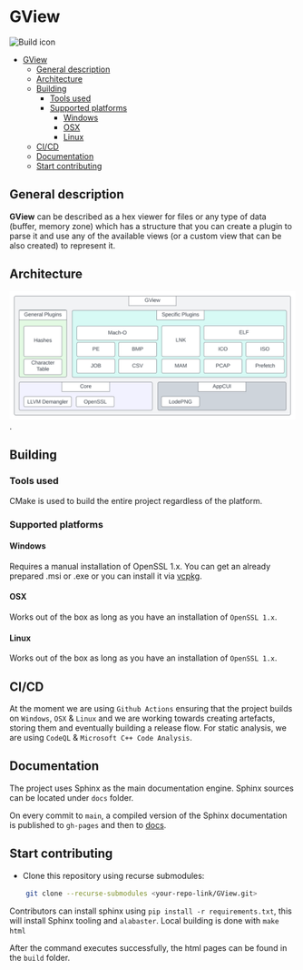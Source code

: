 # GView

![Build icon](https://github.com/gdt050579/AppCUI/actions/workflows/ci.yml/badge.svg)

- [GView](#gview)
	- [General description](#general-description)
	- [Architecture](#architecture)
	- [Building](#building)
		- [Tools used](#tools-used)
		- [Supported platforms](#supported-platforms)
			- [Windows](#windows)
			- [OSX](#osx)
			- [Linux](#linux)
	- [CI/CD](#cicd)
	- [Documentation](#documentation)
	- [Start contributing](#start-contributing)

## General description 
**GView** can be described as a hex viewer for files or any type of data (buffer, memory zone) which has a structure that you can create a plugin to parse it and use any of the available views (or a custom view that can be also created) to represent it.

## Architecture
![alt text for screen readers](/docs/source/_static/GView.svg "High level architecture at the current moment.").

## Building
### Tools used
CMake is used to build the entire project regardless of the platform.
### Supported platforms
#### Windows
Requires a manual installation of OpenSSL 1.x. You can get an already prepared .msi or .exe or you can install it via [vcpkg](https://github.com/microsoft/vcpkg).
#### OSX
Works out of the box as long as you have an installation of `OpenSSL 1.x`.
#### Linux
Works out of the box as long as you have an installation of `OpenSSL 1.x`.

## CI/CD
At the moment we are using `Github Actions` ensuring that the project builds on `Windows`, `OSX` & `Linux` and we are working towards creating artefacts, storing them and eventually building a release flow.
For static analysis, we are using `CodeQL` & `Microsoft C++ Code Analysis`.

## Documentation 
The project uses Sphinx as the main documentation engine. Sphinx sources can be located under `docs` folder.

On every commit to `main`, a compiled version of the Sphinx documentation is published to `gh-pages` and then to [docs](https://gdt050579.github.io/GView).

## Start contributing
- Clone this repository using recurse submodules: 
```bash
	git clone --recurse-submodules <your-repo-link/GView.git>
```

Contributors can install sphinx using `pip install -r requirements.txt`, this will install Sphinx tooling and `alabaster`. Local building is done with `make html`

After the command executes successfully, the html pages can be found in the `build` folder.
